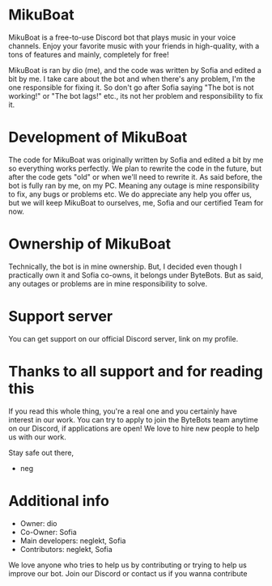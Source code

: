 # MikuBoat
MikuBoat is a free-to-use Discord bot that plays music in your voice channels. Enjoy your favorite music with your friends in high-quality, with a tons of features and mainly, completely for free!

MikuBoat is ran by dio (me), and the code was written by Sofia and edited a bit by me. I take care about the bot and when there's any problem, I'm the one responsible for fixing it. So don't go after Sofia saying "The bot is not working!" or "The bot lags!" etc., its not her problem and responsibility to fix it.

# Development of MikuBoat
The code for MikuBoat was originally written by Sofia and edited a bit by me so everything works perfectly. We plan to rewrite the code in the future, but after the code gets "old" or when we'll need to rewrite it. As said before, the bot is fully ran by me, on my PC. Meaning any outage is mine responsibility to fix, any bugs or problems etc. We do appreciate any help you offer us, but we will keep MikuBoat to ourselves, me, Sofia and our certified Team for now.

# Ownership of MikuBoat
Technically, the bot is in mine ownership. But, I decided even though I practically own it and Sofia co-owns, it belongs under ByteBots. But as said, any outages or problems are in mine responsibility to solve.

# Support server
You can get support on our official Discord server, link on my profile.


# Thanks to all support and for reading this
If you read this whole thing, you're a real one and you certainly have interest in our work. You can try to apply to join the ByteBots team anytime on our Discord, if applications are open! We love to hire new people to help us with our work.

Stay safe out there,
- neg

# Additional info
- Owner: dio
- Co-Owner: Sofia
- Main developers: neglekt, Sofia
- Contributors: neglekt, Sofia

We love anyone who tries to help us by contributing or trying to help us improve our bot. Join our Discord or contact us if you wanna contribute
